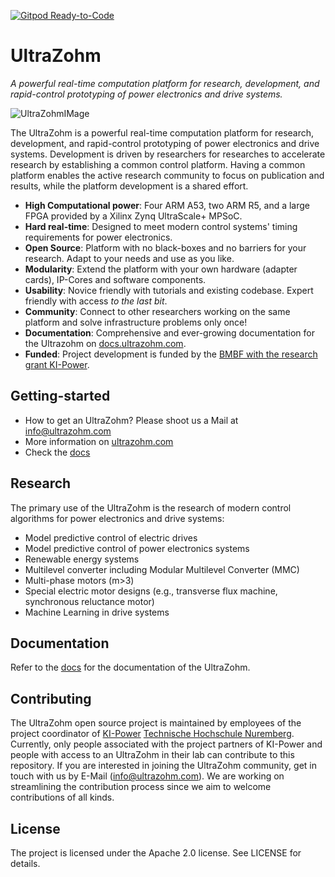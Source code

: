 [![Gitpod Ready-to-Code](https://img.shields.io/badge/Gitpod-ready--to--code-blue?logo=gitpod)](https://gitpod.io/#https://bitbucket.org/ultrazohm/ultrazohm_sw)

# UltraZohm
*A powerful real-time computation platform for research, development, and rapid-control prototyping of power electronics and drive systems.*

![UltraZohmIMage](https://docs.ultrazohm.com/_images/front_lowres.png)

The UltraZohm is a powerful real-time computation platform for research, development, and rapid-control prototyping of power electronics and drive systems.
Development is driven by researchers for researches to accelerate research by establishing a common control platform.
Having a common platform enables the active research community to focus on publication and results, while the platform development is a shared effort. 

- **High Computational power**: Four ARM A53, two ARM R5, and a large FPGA provided by a Xilinx Zynq UltraScale+ MPSoC.
- **Hard real-time**: Designed to meet modern control systems' timing requirements for power electronics.
- **Open Source**: Platform with no black-boxes and no barriers for your research. Adapt to your needs and use as you like.
- **Modularity**: Extend the platform with your own hardware (adapter cards), IP-Cores and software components.
- **Usability**: Novice friendly with tutorials and existing codebase. Expert friendly with access *to the last bit*.
- **Community**: Connect to other researchers working on the same platform and solve infrastructure problems only once!
- **Documentation**: Comprehensive and ever-growing documentation for the Ultrazohm on [docs.ultrazohm.com](docs.ultrazohm.com).
- **Funded**: Project development is funded by the [BMBF with the research grant KI-Power](https://elektronikforschung.de/projekte/ki-power).

## Getting-started

- How to get an UltraZohm? Please shoot us a Mail at info@ultrazohm.com
- More information on [ultrazohm.com](ultrazohm.com)
- Check the [docs](https://docs.ultrazohm.com/) 

## Research 

The primary use of the UltraZohm is the research of modern control algorithms for power electronics and drive systems:

- Model predictive control of electric drives
- Model predictive control of power electronics systems
- Renewable energy systems
- Multilevel converter including Modular Multilevel Converter (MMC)
- Multi-phase motors (m>3)
- Special electric motor designs (e.g., transverse flux machine, synchronous reluctance motor)
- Machine Learning in drive systems

## Documentation

Refer to the [docs](https://docs.ultrazohm.com/) for the documentation of the UltraZohm.

## Contributing

The UltraZohm open source project is maintained by employees of the project coordinator of [KI-Power](https://elektronikforschung.de/projekte/ki-power) [Technische Hochschule Nuremberg](https://www.th-nuernberg.de/einrichtungen-gesamt/in-institute/institut-fuer-leistungselektronische-systeme-elsys/).
Currently, only people associated with the project partners of KI-Power and people with access to an UltraZohm in their lab can contribute to this repository.
If you are interested in joining the UltraZohm community, get in touch with us by E-Mail (info@ultrazohm.com).
We are working on streamlining the contribution process since we aim to welcome contributions of all kinds.

## License

The project is licensed under the Apache 2.0 license. See LICENSE for details.